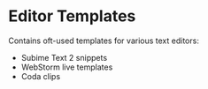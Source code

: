 Editor Templates
================

Contains oft-used templates for various text editors:

 - Subime Text 2 snippets
 - WebStorm live templates
 - Coda clips
